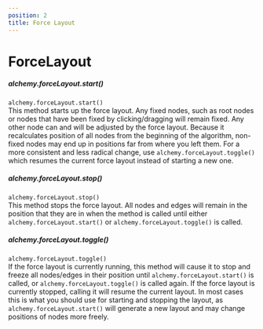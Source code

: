 ```yaml
---
position: 2
title: Force Layout
---
```


# ForceLayout

<p></p>

##### alchemy.forceLayout.start()
<!-- -->
`alchemy.forceLayout.start()`<br>
This method starts up the force layout.  Any fixed nodes, such as root nodes or nodes that have been fixed by clicking/dragging will remain fixed.
Any other node can and will be adjusted by the force layout.  Because it recalculates position of all nodes from the beginning of the algorithm,
non-fixed nodes may end up in positions far from where you left them.  For a more consistent and less radical change, use `alchemy.forceLayout.toggle()`
which resumes the current force layout instead of starting a new one.

##### alchemy.forceLayout.stop()
<!-- -->
`alchemy.forceLayout.stop()`<br>
This method stops the force layout.  All nodes and edges will remain in the position that they are in when the method is called until either
`alchemy.forceLayout.start()` or `alchemy.forceLayout.toggle()` is called.

##### alchemy.forceLayout.toggle()
<!-- -->
`alchemy.forceLayout.toggle()`<br>
If the force layout is currently running, this method will cause it to stop and freeze all nodes/edges in their position until `alchemy.forceLayout.start()`
is called, or `alchemy.forceLayout.toggle()` is called again.  If the force layout is currently stopped, calling it will resume the current layout.  In most
cases this is what you should use for starting and stopping the layout, as `alchemy.forceLayout.start()` will generate a new layout and may change positions of
nodes more freely.
